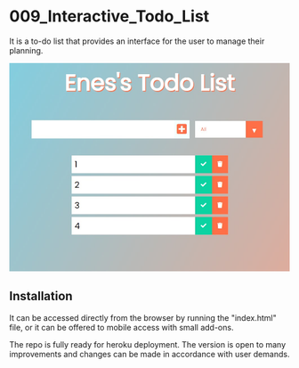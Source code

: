 # 009_Interactive_Todo_List

It is a to-do list that provides an interface for the user to manage their planning.

![Image of Project](https://github.com/enes9103/009_Interactive_Todo_List/blob/main/first_cover.jpg) 

## Installation

It can be accessed directly from the browser by running the "index.html" file, or it can be offered to mobile access with small add-ons.

The repo is fully ready for heroku deployment.
The version is open to many improvements and changes can be made in accordance with user demands.
